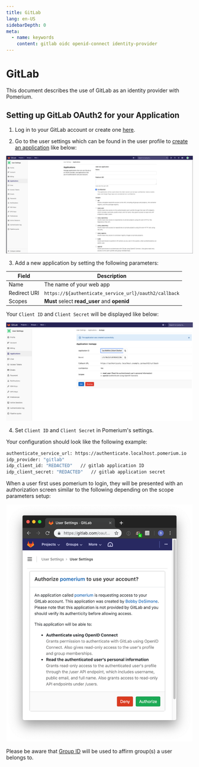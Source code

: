 ```yaml
---
title: GitLab
lang: en-US
sidebarDepth: 0
meta:
  - name: keywords
    content: gitlab oidc openid-connect identity-provider
---
```


# GitLab

This document describes the use of GitLab as an identity provider with Pomerium.

## Setting up GitLab OAuth2 for your Application

1. Log in to your GitLab account or create one [here](https://gitlab.com/users/sign_in).

2. Go to the user settings which can be found in the user profile to [create an application](https://gitlab.com/profile/applications) like below:

![create an application](./img/gitlab/gitlab-create-applications.png)

3. Add a new application by setting the following parameters:

Field        | Description
------------ | --------------------------------------------
Name         | The name of your web app
Redirect URI | `https://${authenticate_service_url}/oauth2/callback`
Scopes       | **Must** select **read_user** and **openid**


Your `Client ID` and `Client Secret` will be displayed like below:

![Gitlab OAuth Client ID and Secret](./img/gitlab/gitlab-credentials.png)

4. Set `Client ID` and `Client Secret` in Pomerium's settings.


Your configuration should look like the following example: 

```bash
authenticate_service_url: https://authenticate.localhost.pomerium.io
idp_provider: "gitlab"
idp_client_id: "REDACTED"   // gitlab application ID
idp_client_secret: "REDACTED"   // gitlab application secret
```

When a user first uses pomerium to login, they will be presented with an authorization screen similar to the following depending on the scope parameters setup:

![gitlab access authorization screen](./img/gitlab/gitlab-verify-access.png)

Please be aware that [Group ID](https://docs.gitlab.com/ee/api/groups.html#details-of-a-group) will be used to affirm group(s) a user belongs to.
